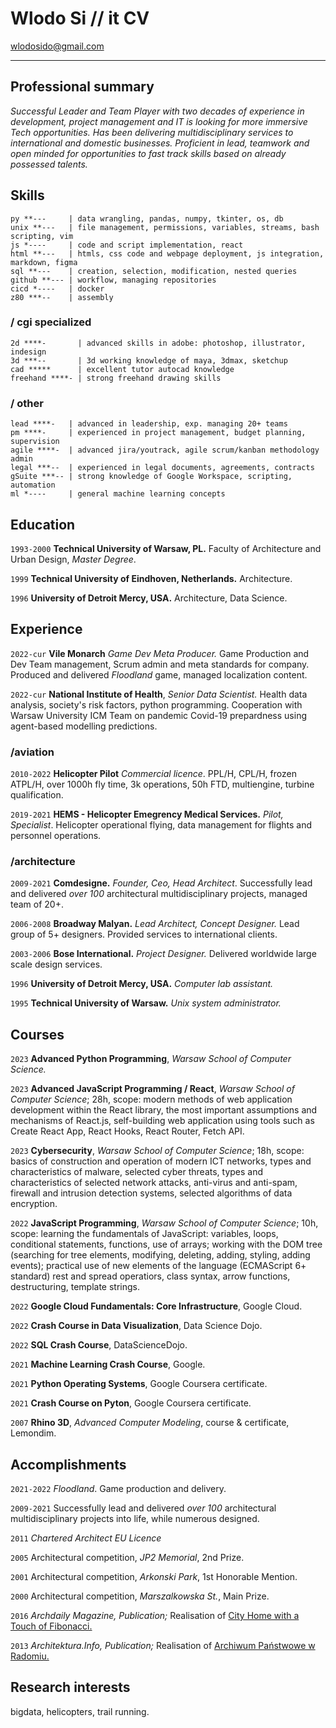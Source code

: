 <!-- #                             
          |                   
,   .,---.|--- ,---.,---.,---.
|   ||---'|    `---.|   ||   |
`---|`---'`---'`---'`---'`   '
`---'                          
-->

# Wlodo Si // it CV

<div id="webaddress">
<a href="mailto:wlodosido@gmail.com">wlodosido@gmail.com</a><br>
<!-- <a href="http://sidorczuk.com">my SDRC/arch website</a> -->
</div>

---
## Professional summary

*Successful Leader and Team Player with two decades of experience in development, project management and IT is looking for more immersive Tech opportunities. Has been delivering multidisciplinary services to international and domestic businesses. Proficient in lead, teamwork and open minded for opportunities to fast track skills based on already possessed talents.*

## Skills
	py **---     | data wrangling, pandas, numpy, tkinter, os, db
	unix **---   | file management, permissions, variables, streams, bash scripting, vim
	js *----     | code and script implementation, react
	html **---   | htmls, css code and webpage deployment, js integration, markdown, figma
	sql **---    | creation, selection, modification, nested queries
	github **--- | workflow, managing repositories
	cicd *----   | docker
	z80 ***--    | assembly
### / cgi specialized
	2d ****-       | advanced skills in adobe: photoshop, illustrator, indesign
	3d ***--       | 3d working knowledge of maya, 3dmax, sketchup
	cad *****      | excellent tutor autocad knowledge
	freehand ****- | strong freehand drawing skills
### / other
	lead ****-   | advanced in leadership, exp. managing 20+ teams
	pm ****-     | experienced in project management, budget planning, supervision
	agile ****-  | advanced jira/youtrack, agile scrum/kanban methodology admin
	legal ***--  | experienced in legal documents, agreements, contracts
 	gSuite ***-- | strong knowledge of Google Workspace, scripting, automation
	ml *----     | general machine learning concepts

## Education
`1993-2000`
**Technical University of Warsaw, PL.** Faculty of Architecture and Urban Design, *Master Degree*.

`1999`
**Technical University of Eindhoven, Netherlands.** Architecture.

`1996`
**University of Detroit Mercy, USA.** Architecture, Data Science.

## Experience
`2022-cur`
**Vile Monarch** *Game Dev Meta Producer.* Game Production and Dev Team management, Scrum admin and meta standards for company. Produced and delivered *Floodland* game, managed localization content.

`2022-cur`
**National Institute of Health**, *Senior Data Scientist.* Health data analysis, society's risk factors, python programming. Cooperation with Warsaw University ICM Team on pandemic Covid-19 prepardness using agent-based modelling predictions.

### /aviation
`2010-2022`
**Helicopter Pilot** _Commercial licence_. PPL/H, CPL/H, frozen ATPL/H, over 1000h fly time, 3k operations, 50h FTD, multiengine, turbine qualification.

`2019-2021`
**HEMS - Helicopter Emegrency Medical Services.** _Pilot, Specialist_. Helicopter operational flying, data management for flights and personnel operations.

### /architecture
`2009-2021`
**Comdesigne.** _Founder, Ceo, Head Architect_. Successfully lead and delivered *over 100* architectural multidisciplinary projects, managed team of 20+.

`2006-2008`
**Broadway Malyan.** _Lead Architect, Concept Designer._ Lead group of 5+ designers. Provided services to international clients.

`2003-2006`
**Bose International.** _Project Designer._ Delivered worldwide large scale design services.

`1996`
**University of Detroit Mercy, USA.** _Computer lab assistant._

`1995`
**Technical University of Warsaw.** _Unix system administrator._

## Courses
`2023`
**Advanced Python Programming**, _Warsaw School of Computer Science._

`2023`
**Advanced JavaScript Programming / React**, _Warsaw School of Computer Science_; 28h, scope: modern methods of web application development within the React library, the most important assumptions and mechanisms of React.js, self-building web application using tools such as Create React App, React Hooks, React Router, Fetch API.

`2023`
**Cybersecurity**, _Warsaw School of Computer Science_; 18h, scope: basics of construction and operation of modern ICT networks, types and characteristics of malware, selected cyber threats, types and characteristics of selected network attacks, anti-virus and anti-spam, firewall and intrusion detection systems, selected algorithms of data encryption.

`2022`
**JavaScript Programming**, _Warsaw School of Computer Science_; 10h, scope: learning the fundamentals of JavaScript: variables, loops, conditional statements, functions, use of arrays; working with the DOM tree (searching for tree elements, modifying, deleting, adding, styling, adding events); practical use of new elements of the language (ECMAScript 6+ standard) rest and spread operatiors, class syntax, arrow functions, destructuring, template strings.

`2022`
**Google Cloud Fundamentals: Core Infrastructure**, Google Cloud.

`2022`
**Crash Course in Data Visualization**, Data Science Dojo.

`2022`
**SQL Crash Course**, DataScienceDojo.

`2021`
**Machine Learning Crash Course**, Google.

`2021`
**Python Operating Systems**, Google Coursera certificate.

`2021`
**Crash Course on Pyton**, Google Coursera certificate.

`2007`
**Rhino 3D**, *Advanced Computer Modeling*, course & certificate, Lemondim.

## Accomplishments
`2021-2022` *Floodland*. Game production and delivery.

`2009-2021` Successfully lead and delivered *over 100* architectural multidisciplinary projects into life, while numerous designed.

`2011` *Chartered Architect EU Licence*

`2005` Architectural competition, *JP2 Memorial*, 2nd Prize.

`2001` Architectural competition, *Arkonski Park*, 1st Honorable Mention.

`2000` Architectural competition, *Marszalkowska St.*, Main Prize.

`2016` *Archdaily Magazine, Publication;* Realisation of [City Home with a Touch of Fibonacci.](https://www.archdaily.com/793466/home-town-with-a-touch-of-fibonacci-wlodek-sidorczuk?)

`2013` *Architektura.Info, Publication;* Realisation of [Archiwum Państwowe w Radomiu.](https://architektura.info/architektura/polska_i_swiat/archiwum_panstwowe_w_radomiu)

## Research interests
bigdata, helicopters, trail running.

<!-- ### Footer
updated: Jul 2023 -->
